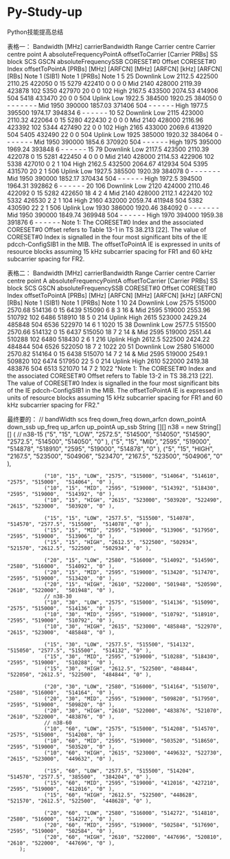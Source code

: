 # Py-Study-up
Python技能提高总结

表格一：
Bandwidth [MHz]	carrierBandwidth	Range		Carrier centre	Carrier centre	point A	absoluteFrequencyPointA	offsetToCarrier [Carrier PRBs]	SS block SCS	GSCN	absoluteFrequencySSB		CORESET#0 Offset	CORESET#0 Index	offsetToPointA
	[PRBs]			[MHz]	[ARFCN]	[MHz]	[ARFCN]		[kHz]		[ARFCN]		[RBs]	Note 1	(SIB1)
													Note 1		[PRBs]
															Note 1
5	25	Downlink	Low	2112.5	422500	2110.25	422050	0	15	5279	422410	0	0	0	0
			Mid	2140	428000	2119.39	423878	102		5350	427970	20	0	0	102
			High	2167.5	433500	2074.53	414906	504		5418	433470	20	0	0	504
		Uplink	Low	1922.5	384500	1920.25	384050	0	-	-	-	-	-	-	-
			Mid	1950	390000	1857.03	371406	504		-	-	-	-	-	-
			High	1977.5	395500	1974.17	394834	6		-	-	-	-	-	-
10	52	Downlink	Low	2115	423000	2110.32	422064	0	15	5280	422430	2	0	0	0
			Mid	2140	428000	2116.96	423392	102		5344	427490	22	0	0	102
			High	2165	433000	2069.6	413920	504		5405	432490	22	0	0	504
		Uplink	Low	1925	385000	1920.32	384064	0	-	-	-	-	-	-	-
			Mid	1950	390000	1854.6	370920	504		-	-	-	-	-	-
			High	1975	395000	1969.24	393848	6		-	-	-	-	-	-
15	79	Downlink	Low	2117.5	423500	2110.39	422078	0	15	5281	422450	4	0	0	0
			Mid	2140	428000	2114.53	422906	102		5338	427010	0	2	1	104
			High	2162.5	432500	2064.67	412934	504		5395	431570	20	2	1	506
		Uplink	Low	1927.5	385500	1920.39	384078	0	-	-	-	-	-	-	-
			Mid	1950	390000	1852.17	370434	504		-	-	-	-	-	-
			High	1972.5	394500	1964.31	392862	6		-	-	-	-	-	-
20	106	Downlink	Low	2120	424000	2110.46	422092	0	15	5282	422650	18	4	2	4
			Mid	2140	428000	2112.1	422420	102		5332	426530	2	2	1	104
			High	2160	432000	2059.74	411948	504		5382	430590	22	2	1	506
		Uplink	Low	1930	386000	1920.46	384092	0	-	-	-	-	-	-	-
			Mid	1950	390000	1849.74	369948	504		-	-	-	-	-	-
			High	1970	394000	1959.38	391876	6		-	-	-	-	-	-
Note 1: The CORESET#0 Index and the associated CORESET#0 Offset refers to Table 13-1 in TS 38.213 [22]. The value of CORESET#0 Index is signalled in the four most significant bits of the IE pdcch-ConfigSIB1 in the MIB. The offsetToPointA IE is expressed in units of resource blocks assuming 15 kHz subcarrier spacing for FR1 and 60 kHz subcarrier spacing for FR2.															


表格二：
Bandwidth [MHz]	carrierBandwidth	Range		Carrier centre	Carrier centre	point A	absoluteFrequencyPointA	offsetToCarrier [Carrier PRBs]	SS block SCS	GSCN	absoluteFrequencySSB		CORESET#0 Offset	CORESET#0 Index	offsetToPointA
	[PRBs]			[MHz]	[ARFCN]	[MHz]	[ARFCN]		[kHz]		[ARFCN]		[RBs]	Note 1	(SIB1)
													Note 1		[PRBs]
															Note 1
10	24	Downlink	Low	2575	515000	2570.68	514136	0	15	6439	515090	6	8	3	16
		&	Mid	2595	519000	2553.96	510792	102		6486	518910	18	5	0	214
		Uplink	High	2615	523000	2429.24	485848	504		6536	522970	14	6	1	1020
15	38	Downlink	Low	2577.5	515500	2570.66	514132	0	15	6437	515050	18	7	2	14
		&	Mid	2595	519000	2551.44	510288	102		6480	518430	2	6	1	216
		Uplink	High	2612.5	522500	2424.22	484844	504		6526	522050	18	7	2	1022
20	51	Downlink	Low	2580	516000	2570.82	514164	0	15	6438	515070	14	7	2	14
		&	Mid	2595	519000	2549.1	509820	102		6474	517950	22	5	0	214
		Uplink	High	2610	522000	2419.38	483876	504		6513	521070	14	7	2	1022
"Note 1: The CORESET#0 Index and the associated CORESET#0 Offset refers to Table 13-2 in TS 38.213 [22]. The value of CORESET#0 Index is signalled in the four most significant bits of the IE pdcch-ConfigSIB1 in the MIB. The offsetToPointA IE is expressed in units of resource blocks assuming 15 kHz subcarrier spacing for FR1 and 60 kHz subcarrier spacing for FR2."															

最终要的：
// bandWidth  scs   freq   down_freq   down_arfcn  down_pointA  down_ssb up_freq   up_arfcn  up_pointA   up_ssb
String [][] n38 = new String[][] (
                // n38-15
                ("5", "15", "LOW", "2572.5", "514500", "514050", "514590", "2572.5", "514500",  "514050", "0" ),
                ("5", "15", "MID", "2595", "519000", "514878", "518910", "2595", "519000",  "514878", "0" ),
                ("5", "15", "HIGH", "2167.5", "523500", "504906", "523470", "2167.5", "523500",  "504906", "0" ),

                ("10", "15", "LOW", "2575", "515000", "514064", "514610", "2575", "515000",  "514064", "0" ),
                ("10", "15", "MID", "2595", "519000", "514392", "518430", "2595", "519000",  "514392", "0" ),
                ("10", "15", "HIGH", "2615", "523000", "503920", "522490", "2615", "523000",  "503920", "0" ),

                ("15", "15", "LOW", "2577.5", "515500", "514078", "514570", "2577.5", "515500",  "514078", "0" ),
                ("15", "15", "MID", "2595", "519000", "513906", "517950", "2595", "519000",  "513906", "0" ),
                ("15", "15", "HIGH", "2612.5", "522500", "502934", "521570", "2612.5", "522500",  "502934", "0" ),

                ("20", "15", "LOW", "2580", "516000", "514092", "514590", "2580", "516000",  "514092", "0" ),
                ("20", "15", "MID", "2595", "519000", "513420", "517470", "2595", "519000",  "513420", "0" ),
                ("20", "15", "HIGH", "2610", "522000", "501948", "520590", "2610", "522000",  "501948", "0" ),
                // n38-30
                ("10", "30", "LOW", "2575", "515000", "514136", "515090", "2575", "515000",  "514136", "0" ),
                ("10", "30", "MID", "2595", "519000", "510792", "518910", "2595", "519000",  "510792", "0" ),
                ("10", "30", "HIGH", "2615", "523000", "485848", "522970", "2615", "523000",  "485848", "0" ),

                ("15", "30", "LOW", "2577.5", "515500", "514132", "515050", "2577.5", "515500",  "514132", "0" ),
                ("15", "30", "MID", "2595", "519000", "510288", "518430", "2595", "519000",  "510288", "0" ),
                ("15", "30", "HIGH", "2612.5", "522500", "484844", "522050", "2612.5", "522500",  "484844", "0" ),

                ("20", "30", "LOW", "2580", "516000", "514164", "515070", "2580", "516000",  "514164", "0" ),
                ("20", "30", "MID", "2595", "519000", "509820", "517950", "2595", "519000",  "509820", "0" ),
                ("20", "30", "HIGH", "2610", "522000", "483876", "521070", "2610", "522000",  "483876", "0" ),
				// n38-60
                ("10", "60", "LOW", "2575", "515000", "514208", "514570", "2575", "515000",  "514208", "0" ),
                ("10", "60", "MID", "2595", "519000", "503520", "518650", "2595", "519000",  "503520", "0" ),
                ("10", "60", "HIGH", "2615", "523000", "449632", "522730", "2615", "523000",  "449632", "0" ),

                ("15", "60", "LOW", "2577.5", "515500", "514204", "514570", "2577.5", "385500",  "384204", "0" ),
                ("15", "60", "MID", "2595", "519000", "412016", "427210", "2595", "519000",  "412016", "0" ),
                ("15", "60", "HIGH", "2612.5", "522500", "448628", "521570", "2612.5", "522500",  "448628", "0" ),

                ("20", "60", "LOW", "2580", "516000", "514272", "514810", "2580", "516000",  "514272", "0" ),
                ("20", "60", "MID", "2595", "519000", "502584", "517690", "2595", "519000",  "502584", "0" ),
                ("20", "60", "HIGH", "2610", "522000", "447696", "520810", "2610", "522000",  "447696", "0" ),
        );
